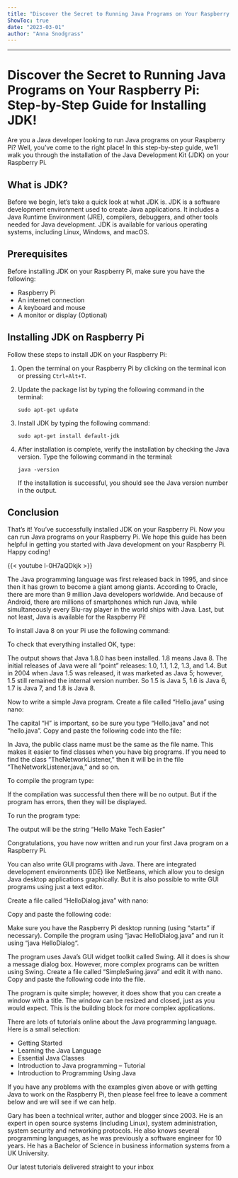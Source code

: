 ```yaml
---
title: "Discover the Secret to Running Java Programs on Your Raspberry Pi: Step-by-Step Guide for Installing JDK!"
ShowToc: true 
date: "2023-03-01"
author: "Anna Snodgrass"
---
```

*****
# Discover the Secret to Running Java Programs on Your Raspberry Pi: Step-by-Step Guide for Installing JDK!

Are you a Java developer looking to run Java programs on your Raspberry Pi? Well, you’ve come to the right place! In this step-by-step guide, we’ll walk you through the installation of the Java Development Kit (JDK) on your Raspberry Pi. 

## What is JDK?

Before we begin, let’s take a quick look at what JDK is. JDK is a software development environment used to create Java applications. It includes a Java Runtime Environment (JRE), compilers, debuggers, and other tools needed for Java development. JDK is available for various operating systems, including Linux, Windows, and macOS.

## Prerequisites

Before installing JDK on your Raspberry Pi, make sure you have the following:

- Raspberry Pi
- An internet connection
- A keyboard and mouse
- A monitor or display (Optional)

## Installing JDK on Raspberry Pi

Follow these steps to install JDK on your Raspberry Pi:

1. Open the terminal on your Raspberry Pi by clicking on the terminal icon or pressing `Ctrl+Alt+T`.

2. Update the package list by typing the following command in the terminal:

   ```
   sudo apt-get update
   ```

3. Install JDK by typing the following command:

   ```
   sudo apt-get install default-jdk
   ```

4. After installation is complete, verify the installation by checking the Java version. Type the following command in the terminal:

   ```
   java -version
   ```

   If the installation is successful, you should see the Java version number in the output.

## Conclusion

That’s it! You’ve successfully installed JDK on your Raspberry Pi. Now you can run Java programs on your Raspberry Pi. We hope this guide has been helpful in getting you started with Java development on your Raspberry Pi. Happy coding!

{{< youtube l-0H7aQDkjk >}} 



The Java programming language was first released back in 1995, and since then it has grown to become a giant among giants. According to Oracle, there are more than 9 million Java developers worldwide. And because of Android, there are millions of smartphones which run Java, while simultaneously every Blu-ray player in the world ships with Java. Last, but not least, Java is available for the Raspberry Pi!
 
To install Java 8 on your Pi use the following command:
 
To check that everything installed OK, type:
 

 
The output shows that Java 1.8.0 has been installed. 1.8 means Java 8. The initial releases of Java were all “point” releases: 1.0, 1.1, 1.2, 1.3, and 1.4. But in 2004 when Java 1.5 was released, it was marketed as Java 5; however, 1.5 still remained the internal version number. So 1.5 is Java 5, 1.6 is Java 6, 1.7 is Java 7, and 1.8 is Java 8.
 
Now to write a simple Java program. Create a file called “Hello.java” using nano:
 
The capital “H” is important, so be sure you type “Hello.java” and not “hello.java”. Copy and paste the following code into the file:
 
In Java, the public class name must be the same as the file name. This makes it easier to find classes when you have big programs. If you need to find the class “TheNetworkListener,” then it will be in the file “TheNetworkListener.java,” and so on.
 
To compile the program type:
 
If the compilation was successful then there will be no output. But if the program has errors, then they will be displayed.
 
To run the program type:
 
The output will be the string “Hello Make Tech Easier”
 
Congratulations, you have now written and run your first Java program on a Raspberry Pi.
 
You can also write GUI programs with Java. There are integrated development environments (IDE) like NetBeans, which allow you to design Java desktop applications graphically. But it is also possible to write GUI programs using just a text editor.
 
Create a file called “HelloDialog.java” with nano:
 
Copy and paste the following code:
 
Make sure you have the Raspberry Pi desktop running (using “startx” if necessary). Compile the program using “javac HelloDialog.java” and run it using “java HelloDialog“.
 
The program uses Java’s GUI widget toolkit called Swing. All it does is show a message dialog box. However, more complex programs can be written using Swing. Create a file called “SimpleSwing.java” and edit it with nano. Copy and paste the following code into the file.
 
The program is quite simple; however, it does show that you can create a window with a title. The window can be resized and closed, just as you would expect. This is the building block for more complex applications.
 
There are lots of tutorials online about the Java programming language. Here is a small selection:
 
- Getting Started
 - Learning the Java Language
 - Essential Java Classes
 - Introduction to Java programming – Tutorial
 - Introduction to Programming Using Java

 
If you have any problems with the examples given above or with getting Java to work on the Raspberry Pi, then please feel free to leave a comment below and we will see if we can help.
 
Gary has been a technical writer, author and blogger since 2003. He is an expert in open source systems (including Linux), system administration, system security and networking protocols. He also knows several programming languages, as he was previously a software engineer for 10 years. He has a Bachelor of Science in business information systems from a UK University.
 
Our latest tutorials delivered straight to your inbox




